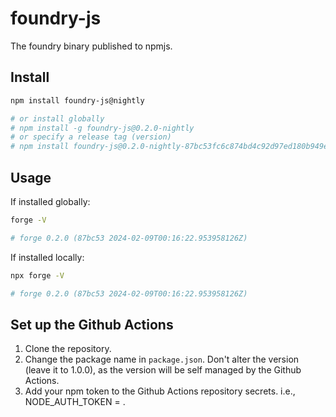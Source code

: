 # foundry-js

The foundry binary published to npmjs.

## Install

```bash
npm install foundry-js@nightly

# or install globally
# npm install -g foundry-js@0.2.0-nightly
# or specify a release tag (version)
# npm install foundry-js@0.2.0-nightly-87bc53fc6c874bd4c92d97ed180b949e3a36d78c
```

## Usage

If installed globally:

```bash
forge -V

# forge 0.2.0 (87bc53 2024-02-09T00:16:22.953958126Z)
```

If installed locally:

```bash
npx forge -V

# forge 0.2.0 (87bc53 2024-02-09T00:16:22.953958126Z)
```

## Set up the Github Actions

1. Clone the repository.
2. Change the package name in `package.json`. Don't alter the version (leave it to 1.0.0), as the version will be self managed by the Github Actions.
3. Add your npm token to the Github Actions repository secrets. i.e., NODE_AUTH_TOKEN = <your-npm-token>.
